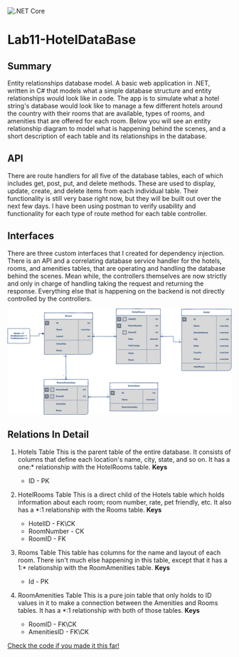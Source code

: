 ![.NET Core](https://github.com/cnickels21/Lab12-HotelDataBase/workflows/.NET%20Core/badge.svg?branch=master)

# Lab11-HotelDataBase

## Summary

Entity relationships database model.  A basic web application in .NET, written in C# that models what a simple database structure and entity relationships would look like in code.  The app is to simulate what a hotel string's database would look like to manage a few different hotels around the country with their rooms that are available, types of rooms, and amenities that are offered for each room.  Below you will see an entity relationship diagram to model what is happening behind the scenes, and a short description of each table and its relationships in the database.

## API

There are route handlers for all five of the database tables, each of which includes get, post, put, and delete methods.  These are used to display, update, create, and delete items from each individual table.  Their functionality is still very base right now, but they will be built out over the next few days.  I have been using postman to verify usability and functionality for each type of route method for each table controller.

## Interfaces

There are three custom interfaces that I created for dependency injection.  There is an API and a correlating database service handler for the hotels, rooms, and amenities tables, that are operating and handling the database behind the scenes.  Mean while, the controllers themselves are now strictly and only in charge of handling taking the request and returning the response.  Everything else that is happening on the backend is not directly controlled by the controllers.

![Async Inn ERD](assets/AsyncInnERD.png)

## Relations In Detail

1. Hotels Table
   This is the parent table of the entire database.  It consists of columns that define each location's name, city, state, and so on.  It has a one:* relationship with the HotelRooms table.
   **Keys**
   - ID - PK

2. HotelRooms Table
   This is a direct child of the Hotels table which holds information about each room; room number, rate, pet friendly, etc.  It also has a *:1 relationship with the Rooms table.
   **Keys**
   - HotelID - FK\CK
   - RoomNumber - CK
   - RoomID - FK

3. Rooms Table
   This table has columns for the name and layout of each room.  There isn't much else happening in this table, except that it has a 1:* relationship with the RoomAmenities table.
   **Keys**
   - Id - PK

4. RoomAmenities Table
   This is a pure join table that only holds to ID values in it to make a connection between the Amenities and Rooms tables.  It has a *:1 relationship with both of those tables.
   **Keys**
   - RoomID - FK\CK
   - AmenitiesID - FK\CK

[Check the code if you made it this far!](Lab12-HotelDatabase/Data/HotelDBContext.cs)
